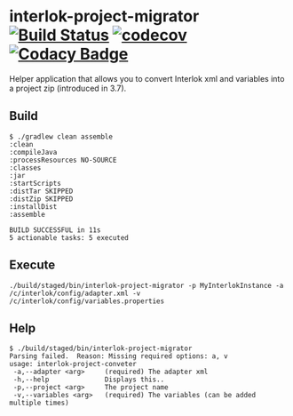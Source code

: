 # interlok-project-migrator [![Build Status](https://travis-ci.org/adaptris-labs/interlok-project-migrator.svg?branch=develop)](https://travis-ci.org/adaptris-labs/interlok-project-migrator) [![codecov](https://codecov.io/gh/adaptris-labs/interlok-project-migrator/branch/develop/graph/badge.svg)](https://codecov.io/gh/adaptris-labs/interlok-project-migrator) [![Codacy Badge](https://api.codacy.com/project/badge/Grade/8ee663bc89d14733bce1e99ba1aa9ea6)](https://www.codacy.com/app/adaptris-labs/interlok-project-migrator?utm_source=github.com&amp;utm_medium=referral&amp;utm_content=adaptris-labs/interlok-project-migrator&amp;utm_campaign=Badge_Grade)

Helper application that allows you to convert Interlok xml and variables into a project zip (introduced in 3.7).

## Build

```text
$ ./gradlew clean assemble
:clean
:compileJava
:processResources NO-SOURCE
:classes
:jar
:startScripts
:distTar SKIPPED
:distZip SKIPPED
:installDist
:assemble

BUILD SUCCESSFUL in 11s
5 actionable tasks: 5 executed
```

## Execute

```shell
./build/staged/bin/interlok-project-migrator -p MyInterlokInstance -a /c/interlok/config/adapter.xml -v /c/interlok/config/variables.properties
```

## Help

```text
$ ./build/staged/bin/interlok-project-migrator
Parsing failed.  Reason: Missing required options: a, v
usage: interlok-project-conveter
 -a,--adapter <arg>     (required) The adapter xml
 -h,--help              Displays this..
 -p,--project <arg>     The project name
 -v,--variables <arg>   (required) The variables (can be added multiple times)
```
